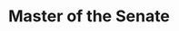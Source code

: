 ---
title: "Master of the Senate"
description: "“The greatest legislative victories are rarely loud. They are shaped in whispers, promises, and the quiet pressure of a hand on a shoulder.”"
cover: "images/reading/master-of-the-senate.jpeg"
publishDate: 2024-05-11
authors: "Robert A Caro"
categories: ["stories & narratives"]
status: 🟢
---